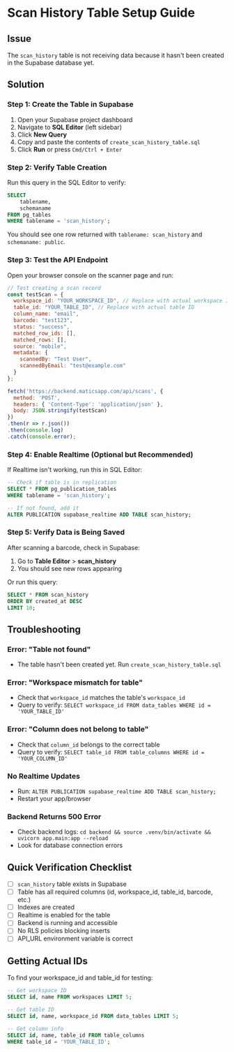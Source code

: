 # Scan History Table Setup Guide

## Issue
The `scan_history` table is not receiving data because it hasn't been created in the Supabase database yet.

## Solution

### Step 1: Create the Table in Supabase

1. Open your Supabase project dashboard
2. Navigate to **SQL Editor** (left sidebar)
3. Click **New Query**
4. Copy and paste the contents of `create_scan_history_table.sql`
5. Click **Run** or press `Cmd/Ctrl + Enter`

### Step 2: Verify Table Creation

Run this query in the SQL Editor to verify:

```sql
SELECT 
    tablename, 
    schemaname
FROM pg_tables 
WHERE tablename = 'scan_history';
```

You should see one row returned with `tablename: scan_history` and `schemaname: public`.

### Step 3: Test the API Endpoint

Open your browser console on the scanner page and run:

```javascript
// Test creating a scan record
const testScan = {
  workspace_id: "YOUR_WORKSPACE_ID", // Replace with actual workspace ID
  table_id: "YOUR_TABLE_ID", // Replace with actual table ID
  column_name: "email",
  barcode: "test123",
  status: "success",
  matched_row_ids: [],
  matched_rows: [],
  source: "mobile",
  metadata: {
    scannedBy: "Test User",
    scannedByEmail: "test@example.com"
  }
};

fetch('https://backend.maticsapp.com/api/scans', {
  method: 'POST',
  headers: { 'Content-Type': 'application/json' },
  body: JSON.stringify(testScan)
})
.then(r => r.json())
.then(console.log)
.catch(console.error);
```

### Step 4: Enable Realtime (Optional but Recommended)

If Realtime isn't working, run this in SQL Editor:

```sql
-- Check if table is in replication
SELECT * FROM pg_publication_tables 
WHERE tablename = 'scan_history';

-- If not found, add it
ALTER PUBLICATION supabase_realtime ADD TABLE scan_history;
```

### Step 5: Verify Data is Being Saved

After scanning a barcode, check in Supabase:

1. Go to **Table Editor** > **scan_history**
2. You should see new rows appearing

Or run this query:

```sql
SELECT * FROM scan_history 
ORDER BY created_at DESC 
LIMIT 10;
```

## Troubleshooting

### Error: "Table not found"
- The table hasn't been created yet. Run `create_scan_history_table.sql`

### Error: "Workspace mismatch for table"
- Check that `workspace_id` matches the table's `workspace_id`
- Query to verify: `SELECT workspace_id FROM data_tables WHERE id = 'YOUR_TABLE_ID'`

### Error: "Column does not belong to table"
- Check that `column_id` belongs to the correct table
- Query to verify: `SELECT table_id FROM table_columns WHERE id = 'YOUR_COLUMN_ID'`

### No Realtime Updates
- Run: `ALTER PUBLICATION supabase_realtime ADD TABLE scan_history;`
- Restart your app/browser

### Backend Returns 500 Error
- Check backend logs: `cd backend && source .venv/bin/activate && uvicorn app.main:app --reload`
- Look for database connection errors

## Quick Verification Checklist

- [ ] `scan_history` table exists in Supabase
- [ ] Table has all required columns (id, workspace_id, table_id, barcode, etc.)
- [ ] Indexes are created
- [ ] Realtime is enabled for the table
- [ ] Backend is running and accessible
- [ ] No RLS policies blocking inserts
- [ ] API_URL environment variable is correct

## Getting Actual IDs

To find your workspace_id and table_id for testing:

```sql
-- Get workspace ID
SELECT id, name FROM workspaces LIMIT 5;

-- Get table ID
SELECT id, name, workspace_id FROM data_tables LIMIT 5;

-- Get column info
SELECT id, name, table_id FROM table_columns 
WHERE table_id = 'YOUR_TABLE_ID';
```
